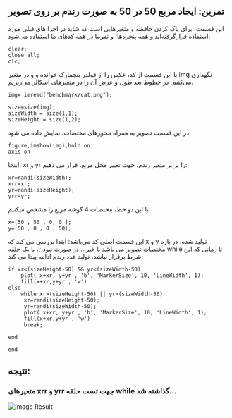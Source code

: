## تمرین: ایجاد مربع 50 در 50 به صورت رندم بر روی تصویر

این قسمت، برای پاک کردن حافظه و متغیرهایی است که شاید در اجرا های قبلی مورد استفاده قرارگرفته‌اند  و همه پنجره‌ها؛ و تقریبا در همه کدهای ما استفاده می‌شود.

```
clear;
close all;
clc;
```
با این قسمت از کد، عکس را از فولدر بنچمارک خوانده و و در متغیر img نگهداری می‌کنیم. در خطوط بعد طول و عرض آن را در متغیرهای اسکالر می‌ریزیم. 
```
img= imread("benchmark/cat.png");

size=size(img);
sizeWidth = size(1,1);
sizeHeight = size(1,2);
```
در این قسمت تصویر به همراه محورهای مختصات، نمایش داده می شود.
```
figure,imshow(img),hold on
axis on

```
اینجا، xr و yr را برابر متغیر رندم، جهت تغییر محل مربع، قرار می دهیم:
```
xr=randi(sizeWidth);
xrr=xr;
yr=randi(sizeHeight);
yrr=yr;
```
با این دو خط، مختصات 4 گوشه مربع را مشخص میکنیم:
```
x=[50 , 50 , 0, 0 ];
y=[50 , 0 , 0 , 50];
```
این قسمت اصلی کد می‌باشد:
ابتدا بررسی می کند که x و y تولید شده، در بازه مختصات تصویر می باشد یا خیر...
در صورت نبودن، با یک حلقه while تا زمانی که این شرط برقرار نباشد، تولید عدد رندم ادامه پیدا می کند:
```
if xr<(sizeHeight-50) && yr<(sizeWidth-50)
    plot( x+xr, y+yr , 'b', 'MarkerSize', 10, 'LineWidth', 1);
    fill(x+xr,y+yr , 'w')
else
    while xr>(sizeHeight-50) || yr>(sizeWidth-50)
     xr=randi(sizeHeight-50);
     yr=randi(sizeWidth-50);
     plot( x+xr, y+yr , 'b', 'MarkerSize', 10, 'LineWidth', 1);
     fill(x+xr,y+yr , 'w')
     break;
     
end
  
end
```

## نتیجه:
### متغیرهای xrr و yrr جهت تست حلقه while گذاشته شد...
![image Result](https://github.com/semnan-university-ai/image-processing-class-002/raw/main/exercises/msg67/asset/randSquare.png)
